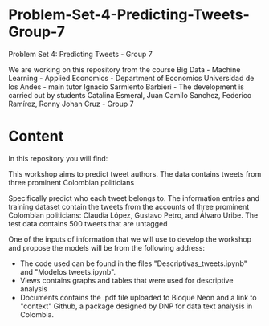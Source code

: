 # Problem-Set-4-Predicting-Tweets-Group-7
Problem Set 4: Predicting Tweets - Group 7 

We are working on this repository from the course Big Data - Machine Learning - Applied Economics - Department of Economics Universidad de los Andes - main tutor Ignacio Sarmiento Barbieri - The development is carried out by students Catalina Esmeral, Juan Camilo Sanchez, Federico Ramírez, Ronny Johan Cruz - Group 7

# Content

In this repository you will find:

This workshop aims to predict tweet authors. The data contains tweets from three prominent Colombian politicians

Specifically predict who each tweet belongs to. The information entries and training dataset contain the tweets from the accounts of three prominent Colombian politicians: Claudia López, Gustavo Petro, and Álvaro Uribe. The test data contains 500 tweets that are untagged

One of the inputs of information that we will use to develop the workshop and propose the models will be from the following address:

-  The code used can be found in the files "Descriptivas_tweets.ipynb" and "Modelos tweets.ipynb".
-  Views contains graphs and tables that were used for descriptive analysis
-  Documents contains the .pdf file uploaded to Bloque Neon and a link to "context" Github, a package designed by DNP for data text analysis in Colombia.

